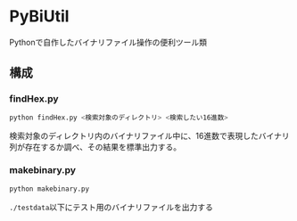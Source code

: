 # PyBiUtil

Pythonで自作したバイナリファイル操作の便利ツール類

## 構成

### findHex.py

```sh
python findHex.py <検索対象のディレクトリ> <検索したい16進数>
```

検索対象のディレクトリ内のバイナリファイル中に、16進数で表現したバイナリ列が存在するか調べ、その結果を標準出力する。

### makebinary.py

```sh
python makebinary.py
```

`./testdata`以下にテスト用のバイナリファイルを出力する